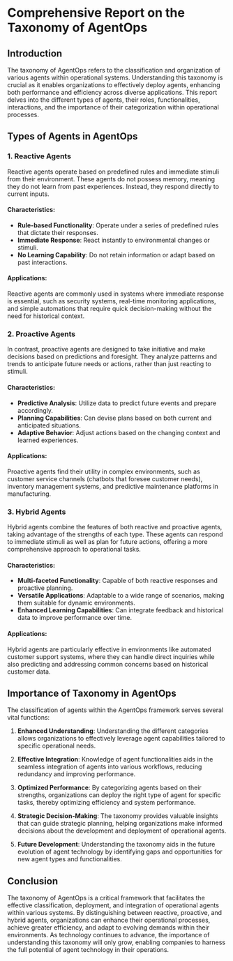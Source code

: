 # Comprehensive Report on the Taxonomy of AgentOps

## Introduction
The taxonomy of AgentOps refers to the classification and organization of various agents within operational systems. Understanding this taxonomy is crucial as it enables organizations to effectively deploy agents, enhancing both performance and efficiency across diverse applications. This report delves into the different types of agents, their roles, functionalities, interactions, and the importance of their categorization within operational processes.

## Types of Agents in AgentOps

### 1. Reactive Agents
Reactive agents operate based on predefined rules and immediate stimuli from their environment. These agents do not possess memory, meaning they do not learn from past experiences. Instead, they respond directly to current inputs. 

#### Characteristics:
- **Rule-based Functionality**: Operate under a series of predefined rules that dictate their responses. 
- **Immediate Response**: React instantly to environmental changes or stimuli.
- **No Learning Capability**: Do not retain information or adapt based on past interactions.

#### Applications:
Reactive agents are commonly used in systems where immediate response is essential, such as security systems, real-time monitoring applications, and simple automations that require quick decision-making without the need for historical context.

### 2. Proactive Agents
In contrast, proactive agents are designed to take initiative and make decisions based on predictions and foresight. They analyze patterns and trends to anticipate future needs or actions, rather than just reacting to stimuli.

#### Characteristics:
- **Predictive Analysis**: Utilize data to predict future events and prepare accordingly. 
- **Planning Capabilities**: Can devise plans based on both current and anticipated situations.
- **Adaptive Behavior**: Adjust actions based on the changing context and learned experiences.

#### Applications:
Proactive agents find their utility in complex environments, such as customer service channels (chatbots that foresee customer needs), inventory management systems, and predictive maintenance platforms in manufacturing.

### 3. Hybrid Agents
Hybrid agents combine the features of both reactive and proactive agents, taking advantage of the strengths of each type. These agents can respond to immediate stimuli as well as plan for future actions, offering a more comprehensive approach to operational tasks.

#### Characteristics:
- **Multi-faceted Functionality**: Capable of both reactive responses and proactive planning.
- **Versatile Applications**: Adaptable to a wide range of scenarios, making them suitable for dynamic environments.
- **Enhanced Learning Capabilities**: Can integrate feedback and historical data to improve performance over time.

#### Applications:
Hybrid agents are particularly effective in environments like automated customer support systems, where they can handle direct inquiries while also predicting and addressing common concerns based on historical customer data.

## Importance of Taxonomy in AgentOps
The classification of agents within the AgentOps framework serves several vital functions:

1. **Enhanced Understanding**: Understanding the different categories allows organizations to effectively leverage agent capabilities tailored to specific operational needs.

2. **Effective Integration**: Knowledge of agent functionalities aids in the seamless integration of agents into various workflows, reducing redundancy and improving performance.

3. **Optimized Performance**: By categorizing agents based on their strengths, organizations can deploy the right type of agent for specific tasks, thereby optimizing efficiency and system performance.

4. **Strategic Decision-Making**: The taxonomy provides valuable insights that can guide strategic planning, helping organizations make informed decisions about the development and deployment of operational agents.

5. **Future Development**: Understanding the taxonomy aids in the future evolution of agent technology by identifying gaps and opportunities for new agent types and functionalities.

## Conclusion
The taxonomy of AgentOps is a critical framework that facilitates the effective classification, deployment, and integration of operational agents within various systems. By distinguishing between reactive, proactive, and hybrid agents, organizations can enhance their operational processes, achieve greater efficiency, and adapt to evolving demands within their environments. As technology continues to advance, the importance of understanding this taxonomy will only grow, enabling companies to harness the full potential of agent technology in their operations.